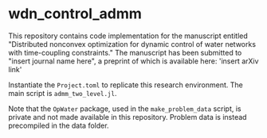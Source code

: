# wdn_control_admm
This repository contains code implementation for the manuscript entitled "Distributed nonconvex optimization for dynamic control of water networks with time-coupling constraints." The manuscript has been submitted to "insert journal name here", a preprint of which is available here: 'insert arXiv link'

Instantiate the `Project.toml` to replicate this research environment. The main script is `admm_two_level.jl`.

Note that the `OpWater` package, used in the `make_problem_data` script, is private and not made available in this repository. Problem data is instead precompiled in the data folder.